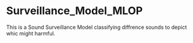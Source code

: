 # Surveillance_Model_MLOP
This is a Sound Surveillance Model classifying diffrence sounds to depict whic might harmful.
